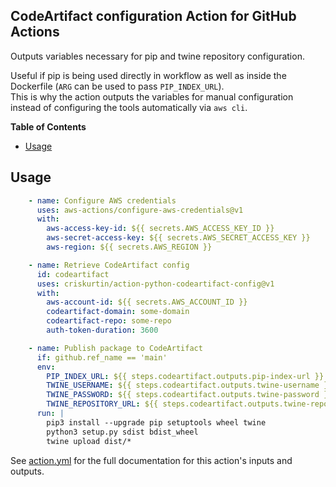 ## CodeArtifact configuration Action for GitHub Actions

Outputs variables necessary for pip and twine repository configuration.  
  
Useful if pip is being used directly in workflow as well as inside the Dockerfile (`ARG` can be used to pass `PIP_INDEX_URL`).  
This is why the action outputs the variables for manual configuration instead of configuring the tools automatically via `aws cli`.

**Table of Contents**

<!-- toc -->

- [Usage](#usage)

<!-- tocstop -->

## Usage

```yaml
    - name: Configure AWS credentials
      uses: aws-actions/configure-aws-credentials@v1
      with:
        aws-access-key-id: ${{ secrets.AWS_ACCESS_KEY_ID }}
        aws-secret-access-key: ${{ secrets.AWS_SECRET_ACCESS_KEY }}
        aws-region: ${{ secrets.AWS_REGION }}

    - name: Retrieve CodeArtifact config
      id: codeartifact
      uses: criskurtin/action-python-codeartifact-config@v1
      with:
        aws-account-id: ${{ secrets.AWS_ACCOUNT_ID }}
        codeartifact-domain: some-domain
        codeartifact-repo: some-repo
        auth-token-duration: 3600

    - name: Publish package to CodeArtifact
      if: github.ref_name == 'main'
      env:
        PIP_INDEX_URL: ${{ steps.codeartifact.outputs.pip-index-url }}
        TWINE_USERNAME: ${{ steps.codeartifact.outputs.twine-username }}
        TWINE_PASSWORD: ${{ steps.codeartifact.outputs.twine-password }}
        TWINE_REPOSITORY_URL: ${{ steps.codeartifact.outputs.twine-repository-url }}
      run: |
        pip3 install --upgrade pip setuptools wheel twine
        python3 setup.py sdist bdist_wheel
        twine upload dist/*
```

See [action.yml](action.yml) for the full documentation for this action's inputs and outputs.
